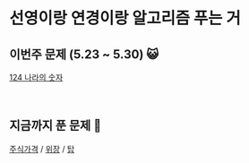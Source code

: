 # 선영이랑 연경이랑 알고리즘 푸는 거
## 이번주 문제 (5.23 ~ 5.30) 😺
[124 나라의 숫자](https://programmers.co.kr/learn/courses/30/lessons/12899) 

<br>

## 지금까지 푼 문제 🥳
[주식가격](https://programmers.co.kr/learn/courses/30/lessons/42584) / [위장](https://programmers.co.kr/learn/courses/30/lessons/42578) / [탑](https://programmers.co.kr/learn/courses/30/lessons/42588
) 
